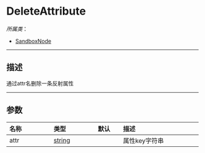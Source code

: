 # DeleteAttribute

*所属类*：
* [SandboxNode](/Api/Classes/Base/SandboxNode.md)
------------------------------------------------------------------------------------------
## 描述

通过attr名删除一条反射属性

------------------------------------------------------------------------------------------
## 参数

|<div style="width:100px">名称</div>|<div style="width:100px">类型</div>|<div style="width:50px">默认</div>|<div style="width:350px">描述</div>|
|:---|:---|:---|:---|
|attr|[string](/Api/DataType/String.md)||属性key字符串|
